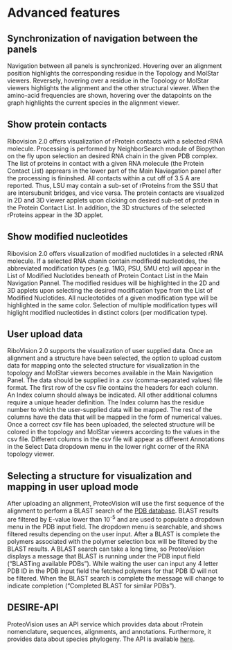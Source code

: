 # Advanced features

## Synchronization of navigation between the panels
Navigation between all panels is synchronized. Hovering over an alignment position highlights the corresponding residue in the Topology and MolStar viewers. Reversely, hovering over a residue in the Topology or MolStar viewers highlights the alignment and the other structural viewer. When the amino-acid frequencies are shown, hovering over the datapoints on the graph highlights the current species in the alignment viewer.

## Show protein contacts

Ribovision 2.0 offers visualization of rProtein contacts with a selected rRNA molecule. Processing is performed by NeighborSearch module of Biopython on the fly upon selection an desired RNA chain in the given PDB complex. The list of proteins in contact with a given RNA molecule (the Protein Contact List) apprears in the lower part of the Main Naviagation panel after the processing is fininshed.  All contacts within a cut off of 3.5 A are reported. Thus, LSU may contain a sub-set of rProteins from the SSU that are intersubunit bridges, and vice versa. The protein contacts are visualized in 2D and 3D viewer applets upon clicking on desired sub-set of protein in the Protein Contact List. In addition, the 3D structures of the selected rProteins appear in the 3D applet.  


## Show modified nucleotides

Ribovision 2.0 offers visualization of modified nuclotides in a selected rRNA molecule. If a selected RNA chanin contain modifiedd nucleotides, the abbreviated modification types (e.g. 1MG, PSU, 5MU etc) will appear in the List of Modified Nuclotides beneath of Protein Contact List in the Main Navigation Pannel. The modified residues will be highlighted in the 2D and 3D applets  upon selecting the desired modification type from the List of Modified Nuclotides. All nucleototides of a given modification type will be highlighted in the same color. Selection of multiple modification types will higlight modified nucleotides in distinct colors (per modification type).


## User upload data
RiboVision 2.0  supports the visualization of user supplied data. Once an alignment and a structure have been selected, the option to upload custom data for mapping onto the selected structure for visualization in the topology and MolStar viewers becomes available in the Main Navigation Panel. The data should be supplied in a .csv (comma-separated values) file format. The first row of the csv file contains the headers for each column. An Index column should always be indicated. All other additional columns require a unique header definition. The Index column has the residue number to which the user-supplied data will be mapped. The rest of the columns have the data that will be mapped in the form of numerical values. Once a correct csv file has been uploaded, the selected structure will be colored in the topology and MolStar viewers according to the values in the csv file. Different columns in the csv file will appear as different Annotations in the Select Data dropdown menu in the lower right corner of the RNA topology viewer.

## Selecting a structure for visualization and mapping in user upload mode
After uploading an alignment, ProteoVision will use the first sequence of the alignment to perform a BLAST search of the [PDB database](https://www.ebi.ac.uk/Tools/common/tools/help). BLAST results are filtered by E-value lower than 10<sup>-5</sup> and are used to populate a dropdown menu in the PDB input field. The dropdown menu is searchable, and shows filtered results depending on the user input. After a BLAST is complete the polymers associated with the polymer selection box will be filtered by the BLAST results.
A BLAST search can take a long time, so ProteoVision displays a message that BLAST is running under the PDB input field (“BLASTing available PDBs”). While waiting the user can input any 4 letter PDB ID in the PDB input field the fetched polymers for that PDB ID will not be filtered. When the BLAST search is complete the message will change to indicate completion (“Completed BLAST for similar PDBs”).



## DESIRE-API
ProteoVision uses an API service which provides data about rProtein nomenclature, sequences, alignments, and annotations. Furthermore, it provides data about species phylogeny. The API is available [here]( https://proteovision.chemistry.gatech.edu/desire-api/).
